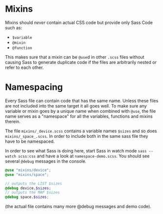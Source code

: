 # Mixins

Mixins should _never_ contain actual CSS code but provide only Sass Code such as:

- `$variable`
- `@mixin`
- `@function`

This makes sure that a mixin can be `@use`d in other `.scss` files without 
causing Sass to generate duplicate code if the files are arbitrarily nested 
or refer to each other.

# Namespacing

Every Sass file can contain code that has the same name. Unless these files
are not included into the same target it all goes well. To make sure any variable
or mixin goes by a unique name when combined with `@use`, the file name serves as 
a "namespace" for all the variables, functions and mixins therein.

The file `mixins/_device.scss` contains a variable names `$sizes` and so does
`mixins/_space_.scss`. In order to include both in the same sass file they have to be 
namespaced.

In order to see what Sass is doing here, start Sass in watch mode 
`sass --watch scss:css` and have a look at `namespace-demo.scss`.
You should see several `@debug` messages in the console.

```scss
@use "mixins/device";
@use "mixins/space";

// outputs the LIST $sizes
@debug device.$sizes;
// outputs the MAP $sizes
@debug space.$sizes;
```
(the actual file contains many more @debug messages and demo code).
